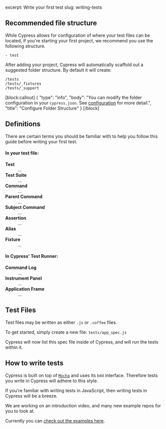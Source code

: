 excerpt: Write your first test
slug: writing-tests

## Recommended file structure

While Cypress allows for configuration of where your test files can be located, if you're starting your first project, we recommend you use the following structure.

```
- test
```

After adding your project, Cypress will automatically scaffold out a suggested folder structure. By default it will create:

```
/tests
/tests/_fixtures
/tests/_support
```
[block:callout]
{
  "type": "info",
  "body": "You can modify the folder configuration in your `cypress.json`. See [configuration](http://on.cypress.io/guides/all-global-configuration) for more detail.",
  "title": "Configure Folder Structure"
}
[/block]

## Definitions

There are certain terms you should be familiar with to help you follow this guide before writing your first test.

#### In your test file:

<dl>
  <dt><strong>Test</strong></dt>
  <dd>...</dd>
  <dt><strong>Test Suite</strong></dt>
  <dd>...</dd>
  <dt><strong>Command</strong></dt>
  <dd>...</dd>
  <dt><strong>Parent Command</strong></dt>
  <dd>...</dd>
  <dt><strong>Subject Command</strong></dt>
  <dd>...</dd>
  <dt><strong>Assertion</strong></dt>
  <dd>...</dd>
  <dt><strong>Alias</strong></dt>
  <dd>...</dd>
  <dt><strong>Fixture</strong></dt>
  <dd>...</dd>
</dl>

#### In Cypress' Test Runner:

<dl>
  <dt><strong>Command Log</strong></dt>
  <dd>...</dd>
  <dt><strong>Instrument Panel</strong></dt>
  <dd>...</dd>
  <dt><strong>Application Frame</strong></dt>
  <dd>...</dd>
</dl>


## Test Files

Test files may be written as either `.js` or `.coffee` files.

To get started, simply create a new file: `tests/app_spec.js`

Cypress will now list this spec file inside of Cypress, and will run the tests within it.

## How to write tests

Cypress is built on top of [`Mocha`](http://on.cypress.io/guides/bundled-tools#mocha) and uses its `bdd` interface. Therefore tests you write in Cypress will adhere to this style.

If you're familiar with writing tests in JavaScript, then writing tests in Cypress will be a breeze.

We are working on an introduction video, and many new example repos for you to look at.

Currently you can [check out the examples here](http://on.cypress.io/guides/all-example-apps).